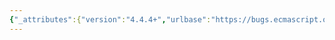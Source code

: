 ```yaml
---
{"_attributes":{"version":"4.4.4+","urlbase":"https://bugs.ecmascript.org/","maintainer":"dherman@mozilla.com"},"bug":{"bug_id":1607,"creation_ts":"2013-07-30 09:34:00 -0700","short_desc":"8.1.6.4, Table 11: Typo \"conditionally\" -> \"unconditionally\"","delta_ts":"2013-08-23 08:22:11 -0700","product":"Draft for 6th Edition","component":"editorial issue","version":"Rev 16: July 15, 2013 Draft","rep_platform":"All","op_sys":"All","bug_status":"RESOLVED","resolution":"FIXED","priority":"Normal","bug_severity":"normal","everconfirmed":true,"reporter":{"uid":"andrebargull","name":"André Bargull"},"assigned_to":{"uid":"allen","name":"Allen Wirfs-Brock"},"long_desc":[{"commentid":4579,"comment_count":0,"who":{"uid":"andrebargull","name":"André Bargull"},"bug_when":"2013-07-30 09:34:52 -0700","thetext":"Table 11, entry for %ThrowTypeError%:\n\n> A function object that conditionally throws a new instance of %TypeError%\n\nShould be:\n\n> A function object that unconditionally throws a new instance of %TypeError%"},{"commentid":4822,"comment_count":1,"who":{"uid":"allen","name":"Allen Wirfs-Brock"},"bug_when":"2013-08-07 17:18:24 -0700","thetext":"fixed in rev17 editor's draft"},{"commentid":5043,"comment_count":2,"who":{"uid":"allen","name":"Allen Wirfs-Brock"},"bug_when":"2013-08-23 08:22:11 -0700","thetext":"fixed in rev17, August 23, 2013 draft"}]}}
---
```

